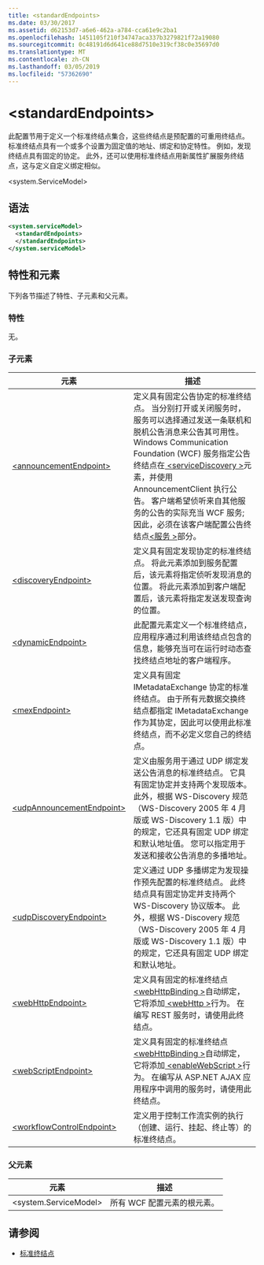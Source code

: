 ```yaml
---
title: <standardEndpoints>
ms.date: 03/30/2017
ms.assetid: d62153d7-a6e6-462a-a784-cca61e9c2ba1
ms.openlocfilehash: 1451105f210f34747aca337b3279821f72a19080
ms.sourcegitcommit: 0c48191d6d641ce88d7510e319cf38c0e35697d0
ms.translationtype: MT
ms.contentlocale: zh-CN
ms.lasthandoff: 03/05/2019
ms.locfileid: "57362690"
---
```

# <a name="standardendpoints"></a>\<standardEndpoints>
此配置节用于定义一个标准终结点集合，这些终结点是预配置的可重用终结点。 标准终结点具有一个或多个设置为固定值的地址、绑定和协定特性。 例如，发现终结点具有固定的协定。 此外，还可以使用标准终结点用新属性扩展服务终结点，这与定义自定义绑定相似。  
  
 \<system.ServiceModel>  
  
## <a name="syntax"></a>语法  
  
```xml  
<system.serviceModel>
  <standardEndpoints>
  </standardEndpoints>
</system.serviceModel>
```  
  
## <a name="attributes-and-elements"></a>特性和元素  
 下列各节描述了特性、子元素和父元素。  
  
### <a name="attributes"></a>特性  
 无。  
  
### <a name="child-elements"></a>子元素  
  
|元素|描述|  
|-------------|-----------------|  
|[\<announcementEndpoint>](announcementendpoint.md)|定义具有固定公告协定的标准终结点。 当分别打开或关闭服务时，服务可以选择通过发送一条联机和脱机公告消息来公告其可用性。 Windows Communication Foundation (WCF) 服务指定公告终结点在[ \<serviceDiscovery >](servicediscovery.md)元素，并使用 AnnouncementClient 执行公告。 客户端希望侦听来自其他服务的公告的实际充当 WCF 服务;因此，必须在该客户端配置公告终结点[\<服务 >](services.md)部分。|  
|[\<discoveryEndpoint>](discoveryendpoint.md)|定义具有固定发现协定的标准终结点。 将此元素添加到服务配置后，该元素将指定侦听发现消息的位置。 将此元素添加到客户端配置后，该元素将指定发送发现查询的位置。|  
|[\<dynamicEndpoint>](dynamicendpoint.md)|此配置元素定义一个标准终结点，应用程序通过利用该终结点包含的信息，能够充当可在运行时动态查找终结点地址的客户端程序。|  
|[\<mexEndpoint>](mexendpoint.md)|定义具有固定 IMetadataExchange 协定的标准终结点。 由于所有元数据交换终结点都指定 IMetadataExchange 作为其协定，因此可以使用此标准终结点，而不必定义您自己的终结点。|  
|[\<udpAnnouncementEndpoint>](udpannouncementendpoint.md)|定义由服务用于通过 UDP 绑定发送公告消息的标准终结点。 它具有固定协定并支持两个发现版本。 此外，根据 WS-Discovery 规范（WS-Discovery 2005 年 4 月版或 WS-Discovery 1.1 版）中的规定，它还具有固定 UDP 绑定和默认地址值。 您可以指定用于发送和接收公告消息的多播地址。|  
|[\<udpDiscoveryEndpoint>](udpdiscoveryendpoint.md)|定义通过 UDP 多播绑定为发现操作预先配置的标准终结点。 此终结点具有固定协定并支持两个 WS-Discovery 协议版本。 此外，根据 WS-Discovery 规范（WS-Discovery 2005 年 4 月版或 WS-Discovery 1.1 版）中的规定，它还具有固定 UDP 绑定和默认地址。|  
|[\<webHttpEndpoint>](webhttpendpoint.md)|定义具有固定的标准终结点[ \<webHttpBinding >](webhttpbinding.md)自动绑定，它将添加[ \<webHttp >](webhttp.md)行为。 在编写 REST 服务时，请使用此终结点。|  
|[\<webScriptEndpoint>](webscriptendpoint.md)|定义具有固定的标准终结点[ \<webHttpBinding >](webhttpbinding.md)自动绑定，它将添加[ \<enableWebScript >](enablewebscript.md)行为。 在编写从 ASP.NET AJAX 应用程序中调用的服务时，请使用此终结点。|  
|[\<workflowControlEndpoint>](workflowcontrolendpoint.md)|定义用于控制工作流实例的执行（创建、运行、挂起、终止等）的标准终结点。|  
  
### <a name="parent-elements"></a>父元素  
  
|元素|描述|  
|-------------|-----------------|  
|\<system.ServiceModel>|所有 WCF 配置元素的根元素。|  
  
## <a name="see-also"></a>请参阅
- [标准终结点](../../../../../docs/framework/wcf/feature-details/standard-endpoints.md)

